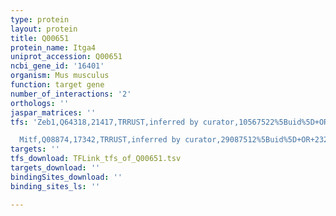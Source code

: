 ```yaml
---
type: protein
layout: protein
title: Q00651
protein_name: Itga4
uniprot_accession: Q00651
ncbi_gene_id: '16401'
organism: Mus musculus
function: target gene
number_of_interactions: '2'
orthologs: ''
jaspar_matrices: ''
tfs: 'Zeb1,Q64318,21417,TRRUST,inferred by curator,10567522%5Buid%5D+OR+29087512%5Buid%5D,Yes

  Mitf,Q08874,17342,TRRUST,inferred by curator,29087512%5Buid%5D+OR+23243277%5Buid%5D,Yes'
targets: ''
tfs_download: TFLink_tfs_of_Q00651.tsv
targets_download: ''
bindingSites_download: ''
binding_sites_ls: ''

---
```

